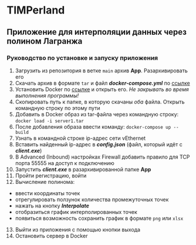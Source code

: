 # TIMPerland
## Приложение для интерполяции данных через полином Лагранжа
### Руководство по установке и запуску приложения
1. Загрузить из репозитория в ветке ```main``` архив **App**. Разархивировать его
2. Скачать архив в формате ```tar``` и файл ***docker-compose.yml*** по [ссылке](https://drive.google.com/drive/folders/18OTa5i1v9Xb_WBUqp00RFOiQe0POaDXY?usp=drive_link)
3. Установить Docker по [ссылке](https://www.docker.com/products/docker-desktop/) и открыть его. _Не закрывать во время выполнения программы!_
4. Скопировать путь к папке, в которую скачаны _оба_ файла. Открыть командную строку по этому пути
5. Добавить в Docker образ из tar-файла через командную строку:
```docker load -i server1.tar```
6. После добавления образа ввести команду:
```docker-compose up --build```
7. Узнать в командной строке ip-адрес сети vEthernet
8. Вставить найденный ip-адрес в ***config.json*** (файл, который идёт с ***client.exe***)
9. В Advanced (Inbound) настройках Firewall добавить правило для TCP порта 55555 на доступ к подключению
10. Запустить ***client.exe*** в разархивированной папке **App**
11. Пройти регистрацию, войти
12. Вычисление полинома:
   * ввести координаты точек
   * отрегулировать ползунок количества промежуточных точек
   * нажать на кнопку ***Interpolate***
   * отобразиться график интерполированных точек
   * появиться возможность сохранить график в формате ```png``` или ```xlsx```
13. Выйти из приложения с помощью кнопки выхода
14. Остановить сервер в Docker
